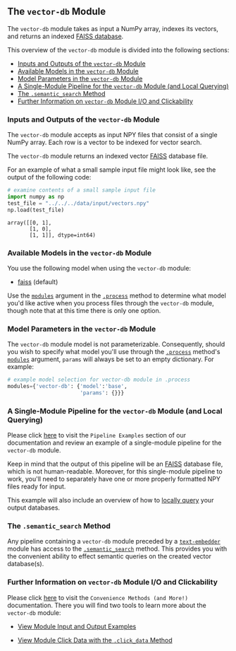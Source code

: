 ## The `vector-db` Module

The `vector-db` module takes as input a NumPy array, indexes its vectors, and returns an indexed [FAISS database](https://github.com/facebookresearch/faiss).

This overview of the `vector-db` module is divided into the following sections:

- [Inputs and Outputs of the `vector-db` Module](#inputs-and-outputs-of-the-vector-db-module)
- [Available Models in the `vector-db` Module](#available-models-in-the-vector-db-module)
- [Model Parameters in the `vector-db` Module](#model-parameters-in-the-vector-db-module)
- [A Single-Module Pipeline for the `vector-db` Module (and Local Querying)](#a-single-module-pipeline-for-the-vector-db-module-(and-local-querying))
- [The `.semantic_search` Method](#the-.semantic_search-method)
- [Further Information on `vector-db` Module I/O and Clickability](#further-information-on-vector-db-module-i/o-and-clickability)

### Inputs and Outputs of the `vector-db` Module

The `vector-db` module accepts as input NPY files that consist of a single NumPy array. Each row is a vector to be indexed for vector search.

The `vector-db` module returns an indexed vector [FAISS](https://github.com/facebookresearch/faiss) database file.

For an example of what a small sample input file might look like, see the output of the following code:


```python
# examine contents of a small sample input file
import numpy as np
test_file = "../../../data/input/vectors.npy"
np.load(test_file)
```




    array([[0, 1],
           [1, 0],
           [1, 1]], dtype=int64)



### Available Models in the `vector-db` Module

You use the following model when using the `vector-db` module:

- [faiss](https://github.com/facebookresearch/faiss) (default)

Use the [`modules`](../../system/parameters_processing_files_through_pipelines/process_method.md#selecting-models-via-the-modules-argument) argument in the [`.process`](../../system/parameters_processing_files_through_pipelines/process_method.md) method to determine what model you'd like active when you process files through the `vector-db` module, though note that at this time there is only one option.

### Model Parameters in the `vector-db` Module

The `vector-db` module model is not parameterizable. Consequently, should you wish to specify what model you'll use through the [`.process`](../../system/parameters_processing_files_through_pipelines/process_method.md) method's [`modules`](../../system/parameters_processing_files_through_pipelines/process_method.md#selecting-models-via-the-modules-argument) argument, `params` will always be set to an empty dictionary. For example:

```python
# example model selection for vector-db module in .process
modules={'vector-db': {'model':'base',
                       'params': {}}}
```

### A Single-Module Pipeline for the `vector-db` Module (and Local Querying)

Please click [here](../../examples/single_module_pipelines/single_vector-db.md) to visit the `Pipeline Examples` section of our documentation and review an example of a single-module pipeline for the `vector-db` module.

Keep in mind that the output of this pipeline will be an [FAISS](https://github.com/facebookresearch/faiss) database file, which is not human-readable. Moreover, for this single-module pipeline to work, you'll need to separately have one or more properly formatted NPY files ready for input.

This example will also include an overview of how to [locally query](../../examples/single_module_pipelines/single_vector-db.md#querying-output-databases-locally) your output databases.

### The `.semantic_search` Method

Any pipeline containing a `vector-db` module preceded by a [`text-embedder`](../ai_modules/text-embedder_module.md) module has access to the [`.semantic_search`](../../system/search_methods/semantic_search_method.md) method. This provides you with the convenient ability to effect semantic queries on the created vector database(s).

### Further Information on `vector-db` Module I/O and Clickability

Please click [here](../../system/convenience_methods/convenience_methods.md) to visit the `Convenience Methods (and More!)` documentation. There you will find two tools to learn more about the `vector-db` module:

- [View Module Input and Output Examples](../../system/convenience_methods/convenience_methods.md#view-module-input-and-output-examples)

- [View Module Click Data with the `.click_data` Method](../../system/convenience_methods/convenience_methods.md#view-module-click-data-with-the-.click_data-method)
